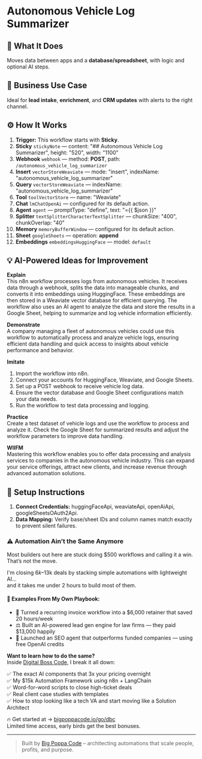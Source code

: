 # Autonomous Vehicle Log Summarizer
  ## 🚀 What It Does
  Moves data between apps and a **database/spreadsheet**, with logic and optional AI steps.
  
  ## 💼 Business Use Case
  Ideal for **lead intake**, **enrichment**, and **CRM updates** with alerts to the right channel.
  
  ## ⚙️ How It Works
  1. **Trigger:** This workflow starts with **Sticky**.
  2. **Sticky** `stickyNote` — content: "## Autonomous Vehicle Log Summarizer", height: "520", width: "1100"
3. **Webhook** `webhook` — method: **POST**, path: `/autonomous_vehicle_log_summarizer`
4. **Insert** `vectorStoreWeaviate` — mode: "insert", indexName: "autonomous_vehicle_log_summarizer"
5. **Query** `vectorStoreWeaviate` — indexName: "autonomous_vehicle_log_summarizer"
6. **Tool** `toolVectorStore` — name: "Weaviate"
7. **Chat** `lmChatOpenAi` — configured for its default action.
8. **Agent** `agent` — promptType: "define", text: "={{ $json }}"
9. **Splitter** `textSplitterCharacterTextSplitter` — chunkSize: "400", chunkOverlap: "40"
10. **Memory** `memoryBufferWindow` — configured for its default action.
11. **Sheet** `googleSheets` — operation: **append**
12. **Embeddings** `embeddingsHuggingFace` — model: `default`
  
  ## 💡 AI-Powered Ideas for Improvement
  **Explain**  
This n8n workflow processes logs from autonomous vehicles. It receives data through a webhook, splits the data into manageable chunks, and converts it into embeddings using HuggingFace. These embeddings are then stored in a Weaviate vector database for efficient querying. The workflow also uses an AI agent to analyze the data and store the results in a Google Sheet, helping to summarize and log vehicle information efficiently.

**Demonstrate**  
A company managing a fleet of autonomous vehicles could use this workflow to automatically process and analyze vehicle logs, ensuring efficient data handling and quick access to insights about vehicle performance and behavior.

**Imitate**  
1. Import the workflow into n8n.  
2. Connect your accounts for HuggingFace, Weaviate, and Google Sheets.  
3. Set up a POST webhook to receive vehicle log data.  
4. Ensure the vector database and Google Sheet configurations match your data needs.  
5. Run the workflow to test data processing and logging.

**Practice**  
Create a test dataset of vehicle logs and use the workflow to process and analyze it. Check the Google Sheet for summarized results and adjust the workflow parameters to improve data handling.

**WIIFM**  
Mastering this workflow enables you to offer data processing and analysis services to companies in the autonomous vehicle industry. This can expand your service offerings, attract new clients, and increase revenue through advanced automation solutions.
  
  ## 🔧 Setup Instructions
  1. **Connect Credentials:** huggingFaceApi, weaviateApi, openAiApi, googleSheetsOAuth2Api.
2. **Data Mapping:** Verify base/sheet IDs and column names match exactly to prevent silent failures.
  
### ⚠️ Automation Ain’t the Same Anymore

Most builders out here are stuck doing $500 workflows and calling it a win.  
That’s not the move.  

I'm closing $6k–$13k deals by stacking simple automations with lightweight AI...  
and it takes me under 2 hours to build most of them.

#### 🧠 Examples From My Own Playbook:
- 🔁 Turned a recurring invoice workflow into a $6,000 retainer that saved 20 hours/week  
- ⚖️ Built an AI-powered lead gen engine for law firms — they paid $13,000 happily  
- 🚀 Launched an SEO agent that outperforms funded companies — using free OpenAI credits  

**Want to learn how to do the same?**  
Inside [Digital Boss Code](https://bigpoppacode.io/go/dbc), I break it all down:

✅ The exact AI components that 3x your pricing overnight  
✅ My $15k Automation Framework using n8n + LangChain  
✅ Word-for-word scripts to close high-ticket deals  
✅ Real client case studies with templates  
✅ How to stop looking like a tech VA and start moving like a Solution Architect  

🔥 Get started at → [bigpoppacode.io/go/dbc](https://bigpoppacode.io/go/dbc)  
Limited time access, early birds get the best bonuses.

---
> Built by [Big Poppa Code](https://bigpoppacode.io) – architecting automations that scale people, profits, and purpose.
  